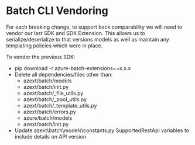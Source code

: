 # Batch CLI Vendoring

For each breaking change, to support back comparability we will need to vendor
our last SDK and SDK Extension.  This allows us to serialize/deserialize to that
versions models as well as maintain any templating policies which were in place.

To vendor the previous SDK:
* pip download -r azure-batch-extensions==x.x.x
* Delete all dependencies/files other than:
    * azext/batch/models
    * azext/batch/init.py
    * azext/batch/_file_utils.py
    * azext/batch/_pool_utils.py
    * azext/batch/_template_utils.py
    * azext/batch/errors.py
    * azure/batch/models
    * azext/batch/init.py
* Update azext\batch\models\constants.py SupportedRestApi variables to include 
details on API version